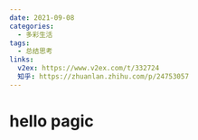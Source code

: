 ```yaml
---
date: 2021-09-08
categories:
  - 多彩生活
tags:
  - 总结思考
links:
  v2ex: https://www.v2ex.com/t/332724
  知乎: https://zhuanlan.zhihu.com/p/24753057
---
```


# hello pagic
